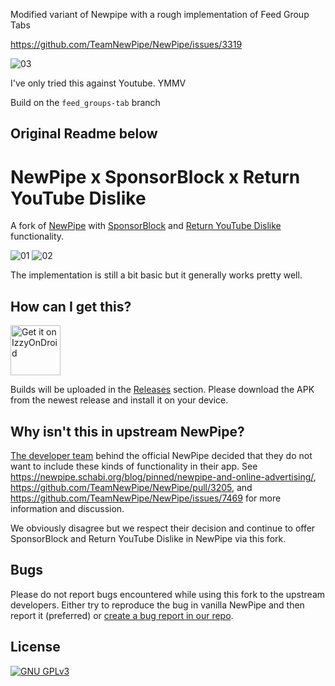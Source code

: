 Modified variant of Newpipe with a rough implementation of Feed Group Tabs

https://github.com/TeamNewPipe/NewPipe/issues/3319

![03](.github/images/feed_group_tabs.gif)

I've only tried this against Youtube. YMMV

Build on the `feed_groups-tab` branch

Original Readme below
-------

# NewPipe x SponsorBlock x Return YouTube Dislike
A fork of [NewPipe](https://github.com/TeamNewPipe/NewPipe) with [SponsorBlock](https://sponsor.ajay.app/) and [Return YouTube Dislike](https://returnyoutubedislike.com/) functionality.

![01](.github/images/preview01.gif)
![02](.github/images/preview02.gif)

The implementation is still a bit basic but it generally works pretty well.

## How can I get this?
[<img alt="Get it on IzzyOnDroid" height="80" src="https://gitlab.com/IzzyOnDroid/repo/-/raw/master/assets/IzzyOnDroid.png">](https://apt.izzysoft.de/fdroid/index/apk/org.polymorphicshade.newpipe)

Builds will be uploaded in the [Releases](https://github.com/polymorphicshade/NewPipe/releases) section. Please download the APK from the newest release and install it on your device.

## Why isn't this in upstream NewPipe?
[The developer team](https://github.com/TeamNewPipe) behind the official NewPipe decided that they do not want to include these kinds of functionality in their app. See https://newpipe.schabi.org/blog/pinned/newpipe-and-online-advertising/, https://github.com/TeamNewPipe/NewPipe/pull/3205, and https://github.com/TeamNewPipe/NewPipe/issues/7469 for more information and discussion.

We obviously disagree but we respect their decision and continue to offer SponsorBlock and Return YouTube Dislike in NewPipe via this fork.

## Bugs
Please do not report bugs encountered while using this fork to the upstream developers. Either try to reproduce the bug in vanilla NewPipe and then report it (preferred) or [create a bug report in our repo](https://github.com/polymorphicshade/NewPipe/issues/new?assignees=&labels=bug&template=bug_report.md).

## License
[![GNU GPLv3](https://www.gnu.org/graphics/gplv3-127x51.png)](https://www.gnu.org/licenses/gpl-3.0.en.html)
